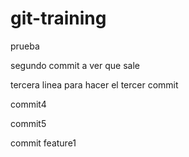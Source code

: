 # git-training

prueba

segundo commit a ver que sale

tercera linea para hacer el tercer commit

commit4

commit5

commit feature1